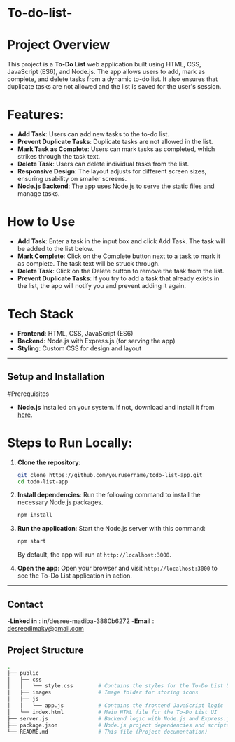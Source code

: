 # To-do-list-

# Project Overview
This project is a **To-Do List** web application built using HTML, CSS, JavaScript (ES6), and Node.js. The app allows users to add, mark as complete, and delete tasks from a dynamic to-do list. It also ensures that duplicate tasks are not allowed and the list is saved for the user's session.

# Features:
- **Add Task**: Users can add new tasks to the to-do list.
- **Prevent Duplicate Tasks**: Duplicate tasks are not allowed in the list.
- **Mark Task as Complete**: Users can mark tasks as completed, which strikes through the task text.
- **Delete Task**: Users can delete individual tasks from the list.
- **Responsive Design**: The layout adjusts for different screen sizes, ensuring usability on smaller screens.
- **Node.js Backend**: The app uses Node.js to serve the static files and manage tasks.

# How to Use
- **Add Task**: Enter a task in the input box and click Add Task. The task will be added to the list below.
- **Mark Complete**: Click on the Complete button next to a task to mark it as complete. The task text will be struck through.
- **Delete Task**: Click on the Delete button to remove the task from the list.
- **Prevent Duplicate Tasks**: If you try to add a task that already exists in the list, the app will notify you and prevent adding it again.


# Tech Stack
- **Frontend**: HTML, CSS, JavaScript (ES6)
- **Backend**: Node.js with Express.js (for serving the app)
- **Styling**: Custom CSS for design and layout

---

## Setup and Installation

#Prerequisites
- **Node.js** installed on your system. If not, download and install it from [here](https://nodejs.org/).

# Steps to Run Locally:
1. **Clone the repository**:
    ```bash
    git clone https://github.com/yourusername/todo-list-app.git
    cd todo-list-app
    ```

2. **Install dependencies**:
    Run the following command to install the necessary Node.js packages.
    ```bash
    npm install
    ```

3. **Run the application**:
    Start the Node.js server with this command:
    ```bash
    npm start
    ```
    By default, the app will run at `http://localhost:3000`.

4. **Open the app**:
    Open your browser and visit `http://localhost:3000` to see the To-Do List application in action.

---
## Contact
-**Linked in** : in/desree-madiba-3880b6272
-**Email** : desreedimaky@gmail.com


## Project Structure

```bash
.
├── public
│   ├── css
│   │   └── style.css        # Contains the styles for the To-Do List UI
│   ├── images               # Image folder for storing icons
│   ├── js
│   │   └── app.js           # Contains the frontend JavaScript logic
│   └── index.html           # Main HTML file for the To-Do List UI
├── server.js                # Backend logic with Node.js and Express.js
├── package.json             # Node.js project dependencies and scripts
└── README.md                # This file (Project documentation)
